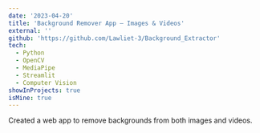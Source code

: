 ```yaml
---
date: '2023-04-20'
title: 'Background Remover App – Images & Videos'
external: ''
github: 'https://github.com/Lawliet-3/Background_Extractor'
tech:
  - Python
  - OpenCV
  - MediaPipe
  - Streamlit
  - Computer Vision
showInProjects: true
isMine: true
---
```


Created a web app to remove backgrounds from both images and videos.
